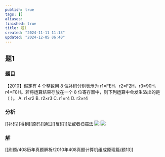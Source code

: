 ```yaml
---
publish: true
tags: []
aliases: 
finished: true
title: 题1
created: "2024-11-11 11:13"
updated: "2024-12-05 06:40"
---
```

## 题1
### 题目
【2010】假定有 4 个整数用 8 位补码分别表示为 r1=FEH，r2=F2H，r3=90H，r4=F8H。若将运算结果存放在一个 8 位寄存器中，则下列运算中会发生溢出的是（ ）。
A. r1×r2
B. r2×r3
C. r1×r4
D. r2×r4
### 分析
[[补码]]得到[[原码]]通过[[反码]]法或者扫描法
![](https://img.hwenyi.live/202412051451151.webp)
![](https://img.hwenyi.live/202412051452026.webp)
### 解
[[刷题/408历年真题解析/2010年408真题计算机组成原理篇/题13]]
